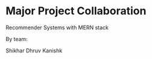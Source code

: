 # Major Project Collaboration

Recommender Systems with MERN stack

By team: 

Shikhar 
Dhruv 
Kanishk

